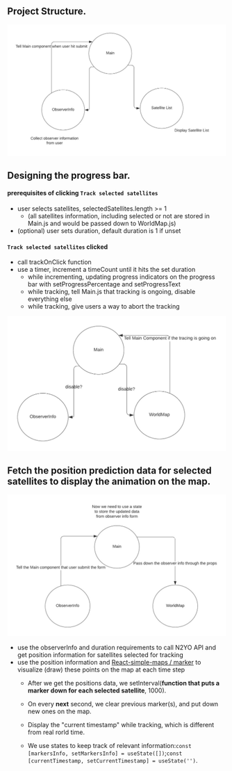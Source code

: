 ## Project Structure.
![alt text](https://github.com/SHUYAN99/tracksatellites/blob/main/pictures/structure1.png?raw=true)

## Designing the progress bar.
#### prerequisites of clicking `Track selected satellites`
- user selects satellites, selectedSatellites.length >= 1
  - (all satellites information, including selected or not are stored in Main.js and would be passed down to WorldMap.js)
- (optional) user sets duration, default duration is 1 if unset
#### `Track selected satellites` clicked
- call trackOnClick function
- use a timer, increment a timeCount until it hits the set duration
  - while incrementing, updating progress indicators on the progress bar with setProgressPercentage and setProgressText
  - while tracking, tell Main.js that tracking is ongoing, disable everything else
  - while tracking, give users a way to abort the tracking

![alt text](https://github.com/SHUYAN99/tracksatellites/blob/main/pictures/structure2.png?raw=true)

## Fetch the position prediction data for selected satellites to display the animation on the map.
![alt text](https://github.com/SHUYAN99/tracksatellites/blob/main/pictures/structure3.png?raw=true)
- use the observerInfo and duration requirements to call N2YO API and get position information for satellites selected for tracking
- use the position information and [React-simple-maps / marker](https://www.react-simple-maps.io/docs/marker/) to visualize (draw) these points on the map at each time step
  - After we get the positions data, we setInterval(**function that puts a marker down for each selected satellite**, 1000).
  - On every **next** second, we clear previous marker(s), and put down new ones on the map.
  - Display the "current timestamp" while tracking, which is different from real rorld time.

  - We use states to keep track of relevant information:`const [markersInfo, setMarkersInfo] = useState([])`;`const [currentTimestamp, setCurrentTimestamp] = useState('')`.